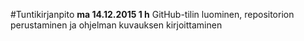 #Tuntikirjanpito
**ma 14.12.2015 1 h**
GitHub-tilin luominen, repositorion perustaminen ja ohjelman kuvauksen kirjoittaminen
